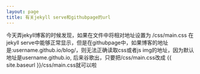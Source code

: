 ```yaml
---
layout: page
title: 有关jekyll serve和githubpage的url
---
```

<p>
今天弄jekyll博客的时候发现，如果在文件中将相对地址设置为 /css/main.css
在jekyll serve中能够正常显示，但是在githubpage中，如果博客的地址是:username.github.io/blog/，则无法正确读取css或者js img的地址，因为默认地址是username.github.io, 后来谷歌出，只要把/css/main.css改成 {{ site.baseurl }}/css/main.css就可以啦
</p>
